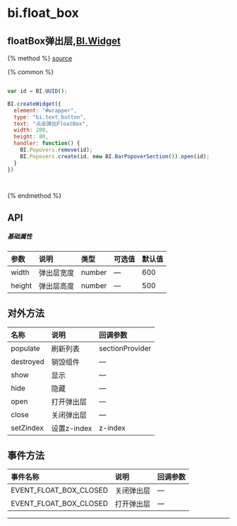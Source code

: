 # bi.float_box

## floatBox弹出层,[BI.Widget](/core/widget.md)

{% method %}
[source](https://jsfiddle.net/fineui/72gp1n0p/)

{% common %}
```javascript

var id = BI.UUID();

BI.createWidget({
  element: "#wrapper",
  type: "bi.text_button",
  text: "点击弹出FloatBox",
  width: 200,
  height: 80,
  handler: function() {
    BI.Popovers.remove(id);
    BI.Popovers.create(id, new BI.BarPopoverSection()).open(id);
  }
})




```

{% endmethod %}

## API
##### 基础属性
| 参数    | 说明           | 类型  | 可选值 | 默认值
| :------ |:-------------  | :-----| :----|:----
| width | 弹出层宽度 | number | — | 600 |
| height | 弹出层高度 | number | — | 500 |


## 对外方法
| 名称     | 说明                           |  回调参数     
| :------ |:-------------                  | :-----   
| populate | 刷新列表 | sectionProvider |
| destroyed| 销毁组件|—|
| show | 显示 | —|
| hide |  隐藏 | —|
| open | 打开弹出层 | —|
| close| 关闭弹出层 | —|
| setZindex | 设置z-index| z-index | 


## 事件方法

| 事件名称| 说明| 回调参数 | 
| :------ |:-------------  | :-----
| EVENT_FLOAT_BOX_CLOSED | 关闭弹出层 | —|
| EVENT_FLOAT_BOX_CLOSED | 打开弹出层 |  —|



---


